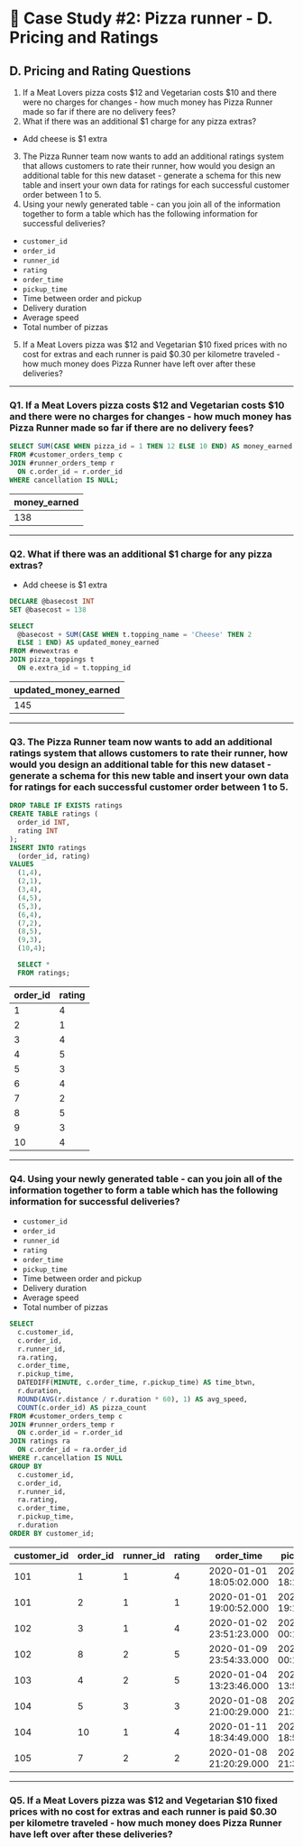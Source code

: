 # :pizza: Case Study #2: Pizza runner - D. Pricing and Ratings

## D. Pricing and Rating Questions

1. If a Meat Lovers pizza costs $12 and Vegetarian costs $10 and there were no charges for changes - how much money has Pizza Runner made so far if there are no delivery fees?
2. What if there was an additional $1 charge for any pizza extras?
- Add cheese is $1 extra
3. The Pizza Runner team now wants to add an additional ratings system that allows customers to rate their runner, how would you design an additional table for this new dataset - generate a schema for this new table and insert your own data for ratings for each successful customer order between 1 to 5.
4. Using your newly generated table - can you join all of the information together to form a table which has the following information for successful deliveries?
- `customer_id`
- `order_id`
- `runner_id`
- `rating`
- `order_time`
- `pickup_time`
- Time between order and pickup
- Delivery duration
- Average speed
- Total number of pizzas
5. If a Meat Lovers pizza was $12 and Vegetarian $10 fixed prices with no cost for extras and each runner is paid $0.30 per kilometre traveled - how much money does Pizza Runner have left over after these deliveries?

***

### Q1. If a Meat Lovers pizza costs $12 and Vegetarian costs $10 and there were no charges for changes - how much money has Pizza Runner made so far if there are no delivery fees?

````sql
SELECT SUM(CASE WHEN pizza_id = 1 THEN 12 ELSE 10 END) AS money_earned
FROM #customer_orders_temp c
JOIN #runner_orders_temp r
  ON c.order_id = r.order_id
WHERE cancellation IS NULL;
````

| money_earned |
| ------------ |
| 138          |

***

### Q2. What if there was an additional $1 charge for any pizza extras?
- Add cheese is $1 extra

````sql
DECLARE @basecost INT
SET @basecost = 138

SELECT
  @basecost + SUM(CASE WHEN t.topping_name = 'Cheese' THEN 2 
  ELSE 1 END) AS updated_money_earned
FROM #newextras e 
JOIN pizza_toppings t 
  ON e.extra_id = t.topping_id
````

| updated_money_earned |
| -------------------- |
| 145                  |

***

### Q3. The Pizza Runner team now wants to add an additional ratings system that allows customers to rate their runner, how would you design an additional table for this new dataset - generate a schema for this new table and insert your own data for ratings for each successful customer order between 1 to 5.

````sql
DROP TABLE IF EXISTS ratings
CREATE TABLE ratings (
  order_id INT,
  rating INT
);
INSERT INTO ratings 
  (order_id, rating)
VALUES
  (1,4),
  (2,1),
  (3,4),
  (4,5),
  (5,3),
  (6,4),
  (7,2),
  (8,5),
  (9,3),
  (10,4);

  SELECT *
  FROM ratings;
````

| order_id | rating |
| -------- | ------ |
| 1        | 4      |
| 2        | 1      |
| 3        | 4      |
| 4        | 5      |
| 5        | 3      |
| 6        | 4      |
| 7        | 2      |
| 8        | 5      |
| 9        | 3      |
| 10       | 4      |

***

### Q4. Using your newly generated table - can you join all of the information together to form a table which has the following information for successful deliveries?
- `customer_id`
- `order_id`
- `runner_id`
- `rating`
- `order_time`
- `pickup_time`
- Time between order and pickup
- Delivery duration
- Average speed
- Total number of pizzas

````sql
SELECT
  c.customer_id,
  c.order_id,
  r.runner_id,
  ra.rating,
  c.order_time,
  r.pickup_time,
  DATEDIFF(MINUTE, c.order_time, r.pickup_time) AS time_btwn,
  r.duration,
  ROUND(AVG(r.distance / r.duration * 60), 1) AS avg_speed,
  COUNT(c.order_id) AS pizza_count
FROM #customer_orders_temp c 
JOIN #runner_orders_temp r 
  ON c.order_id = r.order_id
JOIN ratings ra 
  ON c.order_id = ra.order_id
WHERE r.cancellation IS NULL
GROUP BY
  c.customer_id,
  c.order_id,
  r.runner_id,
  ra.rating,
  c.order_time,
  r.pickup_time,
  r.duration
ORDER BY customer_id;
````
| customer_id | order_id | runner_id | rating | order_time             | pickup_time             | time_btwn | duration | avg_speed | pizza_count  |
| ----------- | -------- | --------- | ------ | ---------------------- | ----------------------- | --------- | -------- | --------- |--------------|
| 101         | 1        | 1         | 4      |2020-01-01 18:05:02.000 | 2020-01-01 18:15:34.000 | 10        | 32       | 37.5      | 1            |
| 101         | 2        | 1         | 1      |2020-01-01 19:00:52.000 | 2020-01-01 19:10:54.000 | 10        | 27       | 44.4      | 1            |
| 102         | 3        | 1         | 4      |2020-01-02 23:51:23.000 | 2020-01-03 00:12:37.000 | 21        | 20       | 40.2      | 2            |
| 102         | 8        | 2         | 5      |2020-01-09 23:54:33.000 | 2020-01-10 00:15:02.000 | 21        | 15       | 93.6      | 1            |
| 103         | 4        | 2         | 5      |2020-01-04 13:23:46.000 | 2020-01-04 13:53:03.000 | 30        | 40       | 35.1      | 3            |
| 104         | 5        | 3         | 3      |2020-01-08 21:00:29.000 | 2020-01-08 21:10:57.000 | 10        | 15       | 40        | 1            |
| 104         | 10       | 1         | 4      |2020-01-11 18:34:49.000 | 2020-01-11 18:50:20.000 | 16        | 10       | 60        | 2            |
| 105         | 7        | 2         | 2      |2020-01-08 21:20:29.000 | 2020-01-08 21:30:45.000 | 10        | 25       | 60        | 1            |

***

### Q5. If a Meat Lovers pizza was $12 and Vegetarian $10 fixed prices with no cost for extras and each runner is paid $0.30 per kilometre traveled - how much money does Pizza Runner have left over after these deliveries?